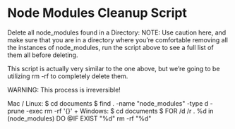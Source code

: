 
# Node Modules Cleanup Script
Delete all node_modules found in a Directory:
NOTE: Use caution here, and make sure that you are in a directory where you’re comfortable removing all the instances of node_modules, run the script above to see a full list of them all before deleting.

This script is actually very similar to the one above, but we’re going to be utilizing rm -rf to completely delete them.

WARNING: This process is irreversible!

Mac / Linux:
$ cd documents 
$ find . -name "node_modules" -type d -prune -exec rm -rf '{}' +
Windows:
$ cd documents 
$ FOR /d /r . %d in (node_modules) DO @IF EXIST "%d" rm -rf "%d"
